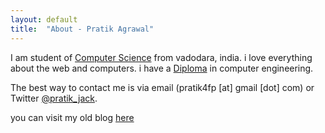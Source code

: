 ```yaml
---
layout: default
title:  "About - Pratik Agrawal"
---
```


I am student of [Computer Science](http://www.msubaroda.ac.in) from vadodara, india. i love everything about the web and computers.
i have a [Diploma](http://www.nirmauni.ac.in) in computer engineering.

The best way to contact me is via email (pratik4fp [at] gmail [dot] com) or
Twitter [@pratik_jack](https://twitter.com/pratik_jack). 

you can visit my old blog [here][old blog] 

[old blog]:  http://pratiktechi.blogspot.com
